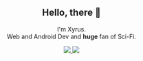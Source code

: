 <h2 align="center">Hello, there 👋</h2>

<p align="center">I'm Xyrus.<br/> Web and Android Dev and <b>huge</b> fan of Sci-Fi.</p>
</p>

<p align="center">
  <a href="http://twitter.com/xyruscode">
    <img src="https://img.shields.io/twitter/follow/xyruscode?label=Twitter&logo=twitter&style=for-the-badge" />
  </a>
  <a href="https://www.linkedin.com/in/xyrus-code">
           <img src="https://img.shields.io/badge/LinkedIn-52-blue?label=LinkedIn&logo=LinkedIn&style=for-the-badge" />
  </a>
</p>


